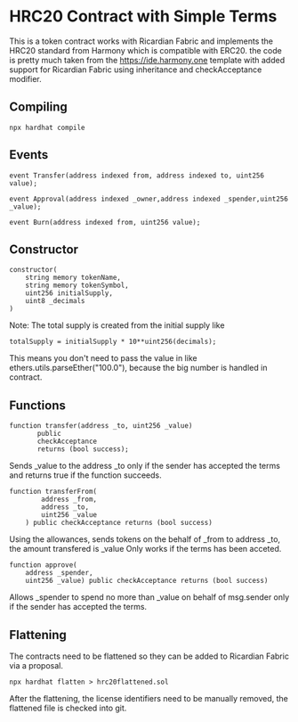# HRC20 Contract with Simple Terms

This is a token contract works with Ricardian Fabric and implements the HRC20 standard from Harmony which is compatible with ERC20. the code is pretty much taken from the https://ide.harmony.one template with added support for Ricardian Fabric using inheritance and checkAcceptance modifier.

## Compiling

    npx hardhat compile

## Events
    event Transfer(address indexed from, address indexed to, uint256 value);

    event Approval(address indexed _owner,address indexed _spender,uint256 _value);

    event Burn(address indexed from, uint256 value);

## Constructor

    constructor(
        string memory tokenName,
        string memory tokenSymbol,
        uint256 initialSupply,
        uint8 _decimals
    )

Note: The total supply is created from the initial supply like 
    
    totalSupply = initialSupply * 10**uint256(decimals);

This means you don't need to pass the value in like ethers.utils.parseEther("100.0"), because the big number is handled in contract.

## Functions

    function transfer(address _to, uint256 _value)
           public
           checkAcceptance
           returns (bool success);

Sends _value to the address _to only if the sender has accepted the terms and returns true if the function succeeds.

    function transferFrom(
            address _from,
            address _to,
            uint256 _value
        ) public checkAcceptance returns (bool success)

Using the allowances, sends tokens on the behalf of _from to address _to, the amount transfered is _value
Only works if the terms has been acceted.

    function approve(
        address _spender,
        uint256 _value) public checkAcceptance returns (bool success)

Allows _spender to spend no more than _value on behalf of msg.sender only if the sender has accepted the terms.

## Flattening

The contracts need to be flattened so they can be added to Ricardian Fabric via a proposal.

    npx hardhat flatten > hrc20flattened.sol

After the flattening, the license identifiers need to be manually removed, the flattened file is checked into git.
